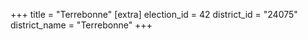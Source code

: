 +++
title = "Terrebonne"
[extra]
election_id = 42
district_id = "24075"
district_name = "Terrebonne"
+++
